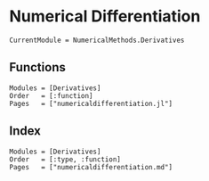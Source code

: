 # Numerical Differentiation

```@meta
CurrentModule = NumericalMethods.Derivatives
```

## Functions
```@autodocs
Modules = [Derivatives]
Order   = [:function]
Pages   = ["numericaldifferentiation.jl"]
```

## Index
```@index
Modules = [Derivatives]
Order   = [:type, :function]
Pages   = ["numericaldifferentiation.md"]
```
